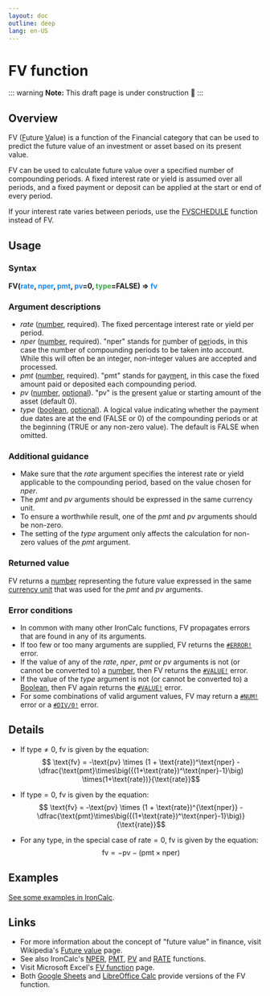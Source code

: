 ```yaml
---
layout: doc
outline: deep
lang: en-US
---
```

# FV function
::: warning
**Note:** This draft page is under construction 🚧
:::
## Overview
FV (<u>F</u>uture <u>V</u>alue) is a function of the Financial category that can be used to predict the future value of an investment or asset based on its present value.

FV can be used to calculate future value over a specified number of compounding periods. A fixed interest rate or yield is assumed over all periods, and a fixed payment or deposit can be applied at the start or end of every period.

If your interest rate varies between periods, use the [FVSCHEDULE](/functions/financial/fvschedule) function instead of FV.
## Usage
### Syntax
**FV(<span title="Number" style="color:#1E88E5">rate</span>, <span title="Number" style="color:#1E88E5">nper</span>, <span title="Number" style="color:#1E88E5">pmt</span>, <span title="Number" style="color:#1E88E5">pv</span>=0, <span title="Boolean" style="color:#43A047">type</span>=FALSE) => <span title="Number" style="color:#1E88E5">fv</span>**
### Argument descriptions
* *rate* ([number](/features/value-types#numbers), required). The fixed percentage interest rate or yield per period.
* *nper* ([number](/features/value-types#numbers), required). "nper" stands for <u>n</u>umber of <u>per</u>iods, in this case the number of compounding periods to be taken into account. While this will often be an integer, non-integer values are accepted and processed.
* *pmt* ([number](/features/value-types#numbers), required). "pmt" stands for <u>p</u>ay<u>m</u>en<u>t</u>, in this case the fixed amount paid or deposited each compounding period. 
* *pv* ([number](/features/value-types#numbers), [optional](/features/optional-arguments.md)). "pv" is the <u>p</u>resent <u>v</u>alue or starting amount of the asset (default 0).
* *type* ([boolean](/features/value-types/#booleans), [optional](/features/optional-arguments.md)). A logical value indicating whether the payment due dates are at the end (FALSE or 0) of the compounding periods or at the beginning (TRUE or any non-zero value). The default is FALSE when omitted.
### Additional guidance
* Make sure that the *rate* argument specifies the interest rate or yield applicable to the compounding period, based on the value chosen for *nper*.
* The *pmt* and *pv* arguments should be expressed in the same currency unit.
* To ensure a worthwhile result, one of the *pmt* and *pv* arguments should be non-zero.
* The setting of the *type* argument only affects the calculation for non-zero values of the *pmt* argument.
### Returned value
FV returns a [number](/features/value-types/#numbers) representing the future value expressed in the same [currency unit](/features/units) that was used for the *pmt* and *pv* arguments.
### Error conditions
* In common with many other IronCalc functions, FV propagates errors that are found in any of its arguments.
* If too few or too many arguments are supplied, FV returns the [`#ERROR!`](/features/error-types.md#error) error.
* If the value of any of the *rate*, *nper*, *pmt* or *pv* arguments is not (or cannot be converted to) a [number](/features/value-types#value), then FV returns the [`#VALUE!`](/features/error-types.md#value) error.
* If the value of the *type* argument is not (or cannot be converted to) a [Boolean](/features/value-types#booleans), then FV again returns the [`#VALUE!`](/features/error-types.md#value) error.
* For some combinations of valid argument values, FV may return a [`#NUM!`](/features/error-types.md#num) error or a [`#DIV/0!`](/features/error-types.md#div-0) error.
<!--@include: ../markdown-snippets/error-type-details.txt-->
## Details
* If $\text{type} \neq 0$, $\text{fv}$ is given by the equation:
$$ \text{fv} = -\text{pv} \times (1 + \text{rate})^\text{nper} - \dfrac{\text{pmt}\times\big({(1+\text{rate})^\text{nper}-1}\big) \times(1+\text{rate})}{\text{rate}}$$

* If $\text{type} = 0$, $\text{fv}$ is given by the equation:
$$ \text{fv} = -\text{pv} \times (1 + \text{rate})^{\text{nper}} - \dfrac{\text{pmt}\times\big({(1+\text{rate})^\text{nper}-1}\big)}{\text{rate}}$$

* For any $\text{type}$, in the special case of $\text{rate} = 0$, $\text{fv}$ is given by the equation:
$$ \text{fv} = -\text{pv} - (\text{pmt} \times \text{nper}) $$
## Examples
[See some examples in IronCalc](https://app.ironcalc.com/?example=fv).

## Links
* For more information about the concept of "future value" in finance, visit Wikipedia's [Future value](https://en.wikipedia.org/wiki/Future_value) page.
* See also IronCalc's [NPER](/functions/financial/nper), [PMT](/functions/financial/pmt), [PV](/functions/financial/pv) and [RATE](/functions/financial/rate) functions.
* Visit Microsoft Excel's [FV function](https://support.microsoft.com/en-gb/office/fv-function-2eef9f44-a084-4c61-bdd8-4fe4bb1b71b3) page.
* Both [Google Sheets](https://support.google.com/docs/answer/3093224) and [LibreOffice Calc](https://wiki.documentfoundation.org/Documentation/Calc_Functions/FV) provide versions of the FV function.